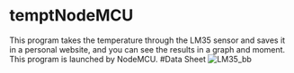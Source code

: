 # temptNodeMCU
This program takes the temperature through the LM35 sensor and saves it in a personal website, and you can see the results in a graph and moment.
This program is launched by NodeMCU.
#Data Sheet
![LM35_bb](https://user-images.githubusercontent.com/59205204/181598170-57732887-5dc8-401c-ace7-55b5fd32e1d4.png)
